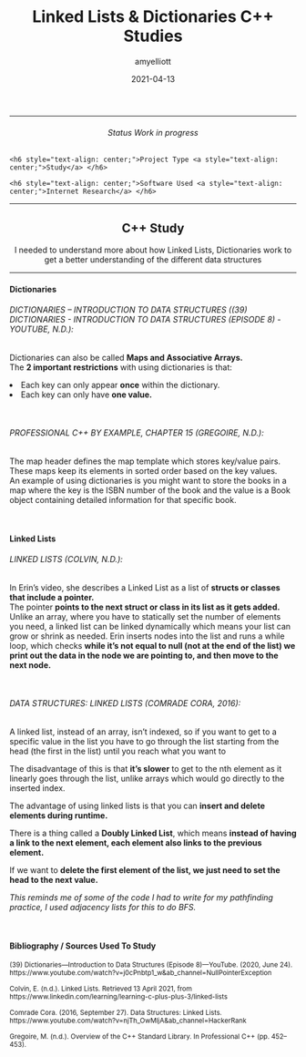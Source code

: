 ﻿---
layout: post
title:  "Linked Lists & Dictionaries C++ Studies"
type: "Self-Directed Study"
color: "background-color: darkslateblue"
summary: "I needed to understand more about how Linked Lists, Dictionaries work to get a better understanding of the different data structures."
author: amyelliott
date: '2021-04-13'
category: ['self-directed-study', 'cplusplus']
thumbnail: /assets/img/posts/BlockyRoadUnreal/cover.png
keywords: cplusplus, self-directed-study
permalink: /blog/linked-list-dictionary-study/
usemathjax: true
---
<!---Keep this here-->
<!---Part of the collapsible group items // Ref: https://codepen.io/nhembram/pen/XKEJJp -->
<script>
     $('.panel-collapse').on('show.bs.collapse', function () {
        $(this).siblings('.panel-heading').addClass('active');
      });

      $('.panel-collapse').on('hide.bs.collapse', function () {
        $(this).siblings('.panel-heading').removeClass('active');
      });
</script>

<!--- This HR is nice to have here, to seperate the status of the game -->
<hr>


<!--- -------------------------------------------------------------- -->
<!--- This is for the status of the game, every game should have one -->
<!--- -------------------------------------------------------------- -->
<div class="status-card">
    <h6 style="text-align: center;">Status <a style="text-align: center;">Work in progress</a> </h6> 

    <h6 style="text-align: center;">Project Type <a style="text-align: center;">Study</a> </h6>      

    <h6 style="text-align: center;">Software Used <a style="text-align: center;">Internet Research</a> </h6>    
</div>

<!--- This HR is nice to have here, to seperate the status of the game -->
<hr>

<!--- -------------------------------------------------------------------- -->
<!--- This is for the main description of the game, this is very important -->
<!--- -------------------------------------------------------------------- -->
<div class = "card">
    <h2 style="text-align: center;">C++ Study</h2>
    <p style="text-align: center;">I needed to understand more about how Linked Lists, Dictionaries work to get a better understanding of the different data structures</p>
</div>

<hr>

<!--- -------------------------------------------------------- -->
<!--- This is the collapsible which I will be using.           -->
<!--- I will use these to write about what I done for the game -->
<!--- -------------------------------------------------------- -->

<h4>Dictionaries</h4>
<h6>DICTIONARIES – INTRODUCTION TO DATA STRUCTURES ((39) DICTIONARIES - INTRODUCTION TO DATA STRUCTURES (EPISODE 8) - YOUTUBE, N.D.): </h6>
<p>Dictionaries can also be called <b>Maps and Associative Arrays.</b> <br /> The <b>2 important restrictions</b> with using dictionaries is that: <br /> <li>Each key can only appear <b>once</b> within the dictionary. </li> <li> Each key can only have <b>one value.</b> </li> </p>
<br /> 
<h6>PROFESSIONAL C++ BY EXAMPLE, CHAPTER 15 (GREGOIRE, N.D.): </h6>
<p>The map header defines the map template which stores key/value pairs. These maps keep its elements in sorted order based on the key values. <br /> An example of using dictionaries is you might want to store the books in a map where the key is the ISBN number of the book and the value is a Book object containing detailed information for that specific book.</p>

<br />
<h4>Linked Lists</h4>
<h6>LINKED LISTS (COLVIN, N.D.): </h6>
<p>In Erin’s video, she describes a Linked List as a list of <b>structs or classes that include a pointer.</b> <br />The pointer <b>points to the next struct or class in its list as it gets added.</b> <br /> Unlike an array,  where you have to statically set the number of elements you need, a linked list can be linked dynamically which means your list can grow or shrink as needed. Erin inserts nodes into the list and runs a while loop, which checks <b>while it’s not equal to null (not at the end of the list) we print out the data in the node we are pointing to, and then move to the next node.</b></p>        
<br />
<h6>DATA STRUCTURES: LINKED LISTS (COMRADE CORA, 2016): </h6>
<p>A linked list, instead of an array, isn’t indexed, so if you want to get to a specific value in the list you have to go through the list starting from the head (the first in the list) until you reach what you want to <br /></p>
<p>The disadvantage of this is that <b>it’s slower</b> to get to the nth element as it linearly goes through the list, unlike arrays which would go directly to the inserted index. <br /></p>
<p>The advantage of using linked lists is that you can <b>insert and delete elements during runtime.</b><br /></p>
<p>There is a thing called a <b>Doubly Linked List</b>, which means <b>instead of having a link to the next element, each element also links to the previous element.</b><br /></p>
<p>If we want to <b>delete the first element of the list, we just need to set the head to the next value.</b><br /></p>
<p><i>This reminds me of some of the code I had to write for my pathfinding practice, I used adjacency lists for this to do BFS.</i><br /></p>

<br />

<h4><b>Bibliography / Sources Used To Study</b></h4>
<p><small>(39) Dictionaries—Introduction to Data Structures (Episode 8)—YouTube. (2020, June 24). https://www.youtube.com/watch?v=j0cPnbtp1_w&ab_channel=NullPointerException </small> <br /><p>
<p><small>Colvin, E. (n.d.). Linked Lists. Retrieved 13 April 2021, from https://www.linkedin.com/learning/learning-c-plus-plus-3/linked-lists </small><br /><p>
<p><small>Comrade Cora. (2016, September 27). Data Structures: Linked Lists. https://www.youtube.com/watch?v=njTh_OwMljA&ab_channel=HackerRank </small><br /><p>
<p><small>Gregoire, M. (n.d.). Overview of the C++ Standard Library. In Professional C++ (pp. 452–453). </small><br /><p>